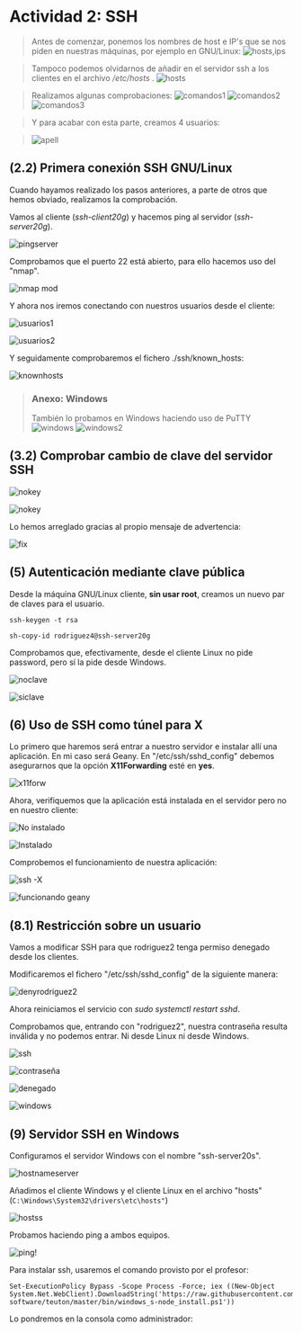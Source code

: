 # Actividad 2: SSH

>Antes de comenzar, ponemos los nombres de host e IP's que se nos piden en nuestras máquinas, por ejemplo en GNU/Linux:
>![hosts,ips](img/1hostnameeip.png)

>Tampoco podemos olvidarnos de añadir en el servidor ssh a los clientes en el archivo */etc/hosts* .
>![hosts](img/2clientesanadiralhosts.png)

>Realizamos algunas comprobaciones:
>![comandos1](img/4comandoparte1.png)
>![comandos2](img/4comandosparte2.png)
>![comandos3](img/4comandosparte3.png)

>Y para acabar con esta parte, creamos 4 usuarios:

>![apell](img/3usuariosenserver.png)

## (2.2) Primera conexión SSH GNU/Linux
Cuando hayamos realizado los pasos anteriores, a parte de otros que hemos obviado, realizamos la comprobación.

Vamos al cliente (*ssh-client20g*) y hacemos ping al servidor (*ssh-server20g*).

![pingserver](img/6pingaserver.png)

Comprobamos que el puerto 22 está abierto, para ello hacemos uso del "nmap".

![nmap mod](img/7comprobacionnmap.png)

Y ahora nos iremos conectando con nuestros usuarios desde el cliente:

![usuarios1](img/8sshrodriguez12.png)

![usuarios2](img/8sshrodriguez34.png)

Y seguidamente comprobaremos el fichero ./ssh/known_hosts:

![knownhosts](img/9hostconocidos.png)
>### Anexo: Windows
>También lo probamos en Windows haciendo uso de PuTTY
> ![windows](img/10putty.png)
> ![windows2](img/11putyfuncionando.png)

## (3.2) Comprobar cambio de clave del servidor SSH
![nokey](img/12nokey.png)

![nokey](img/12nokey2.png)

Lo hemos arreglado gracias al propio mensaje de advertencia:

![fix](img/13arr.png)
## (5) Autenticación mediante clave pública
Desde la máquina GNU/Linux cliente, **sin usar root**, creamos un nuevo par de claves para el usuario.
```
ssh-keygen -t rsa

sh-copy-id rodriguez4@ssh-server20g
```

Comprobamos que, efectivamente, desde el cliente Linux no pide password, pero sí la pide desde Windows.

![noclave](img/14nopideclavedesdelinux.png)

![siclave](img/14sipidewin.png)

## (6) Uso de SSH como túnel para X
Lo primero que haremos será entrar a nuestro servidor e instalar allí una aplicación. En mi caso será Geany.
En "/etc/ssh/sshd_config" debemos asegurarnos que la opción **X11Forwarding** esté en **yes**.

![x11forw](img/15tunel.png)

Ahora, verifiquemos que la aplicación está instalada en el servidor pero no en nuestro cliente:

![No instalado](img/15noinst.png)

![Instalado](img/15inst.png)

Comprobemos el  funcionamiento de nuestra aplicación:

![ssh -X](img/16remota.png)

![funcionando geany](img/16geany.png)
## (8.1) Restricción sobre un usuario
Vamos a modificar SSH para que rodriguez2 tenga permiso denegado desde los clientes.

Modificaremos el fichero "/etc/ssh/sshd_config" de la siguiente manera:

![denyrodriguez2](img/17denyrod2.png)

Ahora reiniciamos el servicio con *sudo systemctl restart sshd*.

Comprobamos que, entrando con "rodriguez2", nuestra contraseña resulta inválida y no podemos entrar. Ni desde Linux ni desde Windows.

![ssh](img/18deny.png)

![contraseña](img/19pass.png)

![denegado](img/19pass1_5.png)

![windows](img/19pass2.png)


## (9) Servidor SSH en Windows

Configuramos el servidor Windows con el nombre "ssh-server20s".

![hostnameserver](img/20hostname.png)

Añadimos el cliente Windows y el cliente Linux en el archivo "hosts" (```C:\Windows\System32\drivers\etc\hosts"```)

![hostss](img/20hosts.png)

Probamos haciendo ping a ambos equipos.

![ping!](img/21ping.png)

Para instalar ssh, usaremos el comando provisto por el profesor:
```
Set-ExecutionPolicy Bypass -Scope Process -Force; iex ((New-Object System.Net.WebClient).DownloadString('https://raw.githubusercontent.com/teuton-software/teuton/master/bin/windows_s-node_install.ps1'))
```
Lo pondremos en la consola como administrador:
